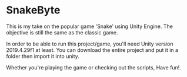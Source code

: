 # SnakeByte
 
This is my take on the popular game 'Snake' using Unity Engine. The objective is still the same as the classic game.

In order to be able to run this project/game, you'll need Unity version 2019.4.29f1 at least. You can download the entire project and put it in a folder then import it into unity.

Whether you're playing the game or checking out the scripts, Have fun!.
